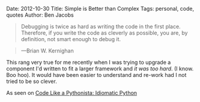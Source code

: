 Date: 2012-10-30
Title: Simple is Better than Complex
Tags: personal, code, quotes
Author: Ben Jacobs

> Debugging is twice as hard as writing the code in the first place. Therefore, if you write the code as cleverly as possible, you are, by definition, not smart enough to debug it.

> —Brian W. Kernighan

This rang very true for me recently when I was trying to upgrade a component I'd written to fit a larger framework and *it was too hard*. (I know. Boo hoo). It would have been easier to understand and re-work had I not tried to be so clever.

As seen on [Code Like a Pythonista: Idiomatic Python][1]

[1]: http://python.net/~goodger/projects/pycon/2007/idiomatic/handout.html